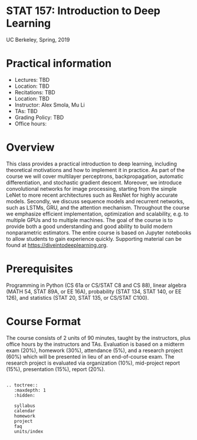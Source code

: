 # STAT 157: Introduction to Deep Learning

UC Berkeley, Spring, 2019


# Practical information

- Lectures: TBD
- Location: TBD
- Recitations: TBD
- Location: TBD
- Instructor: Alex Smola, Mu Li
- TAs: TBD
- Grading Policy: TBD
- Office hours:

# Overview

This class provides a practical introduction to deep learning, including
theoretical motivations and how to implement it in practice. As part of the
course we will cover multilayer perceptrons, backpropagation, automatic
differentiation, and stochastic gradient descent. Moreover, we introduce
convolutional networks for image processing, starting from the simple LeNet to
more recent architectures such as ResNet for highly accurate models. Secondly,
we discuss sequence models and recurrent networks, such as LSTMs, GRU, and the
attention mechanism. Throughout the course we emphasize efficient
implementation, optimization and scalability, e.g. to multiple GPUs and to
multiple machines. The goal of the course is to provide both a good
understanding and good ability to build modern nonparametric estimators. The
entire course is based on Jupyter notebooks to allow students to gain experience
quickly. Supporting material can be found at https://diveintodeeplearning.org.


# Prerequisites

Programming in Python (CS 61a or CS/STAT C8 and CS 88), linear algebra (MATH 54,
STAT 89A, or EE 16A), probability (STAT 134, STAT 140, or EE 126), and
statistics (STAT 20, STAT 135, or CS/STAT C100).



# Course Format

The course consists of 2 units of 90 minutes, taught by the instructors, plus
office hours by the instructors and TAs. Evaluation is based on a midterm exam
(20%), homework (30%), attendance (5%), and a research project (60%) which will
be presented in lieu of an end-of-course exam. The research project is evaluated
via organization (10%), mid-project report (15%), presentation (15%), report
(20%).

```eval_rst

.. toctree::
   :maxdepth: 1
   :hidden:

   syllabus
   calendar
   homework
   project
   faq
   units/index

```
